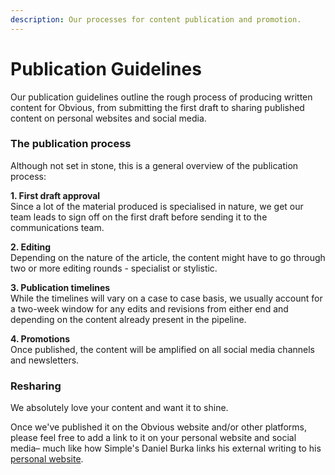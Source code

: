 ```yaml
---
description: Our processes for content publication and promotion.
---
```


# Publication Guidelines

Our publication guidelines outline the rough process of producing written content for Obvious, from submitting the first draft to sharing published content on personal websites and social media. 

### The publication process

Although not set in stone, this is a general overview of the publication process:

**1. First draft approval**  
Since a lot of the material produced is specialised in nature, we get our team leads to sign off on the first draft before sending it to the communications team.

**2. Editing**  
Depending on the nature of the article, the content might have to go through two or more editing rounds - specialist or stylistic.

**3. Publication timelines**  
While the timelines will vary on a case to case basis, we usually account for a two-week window for any edits and revisions from either end and depending on the content already present in the pipeline.

**4. Promotions**  
Once published, the content will be amplified on all social media channels and newsletters.

### Resharing

We absolutely love your content and want it to shine.

Once we've published it on the Obvious website and/or other platforms, please feel free to add a link to it on your personal website and social media– much like how Simple's Daniel Burka links his external writing to his [personal website](https://danielburka.com/). 

